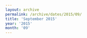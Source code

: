 ```yaml
---
layout: archive
permalink: /archive/dates/2015/09/
title: 'September 2015'
year: '2015'
month: '09'
---
```

